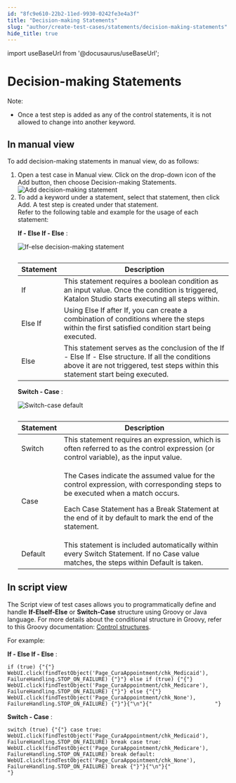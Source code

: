 ```yaml
---
id: "8fc9e610-22b2-11ed-9930-0242fe3e4a3f"
title: "Decision-making Statements"
slug: "author/create-test-cases/statements/decision-making-statements"
hide_title: true
---
```

import useBaseUrl from '@docusaurus/useBaseUrl';


# <a id="concept-7679" class="anchor_top_offset"/><a id="ariaid-title1" class="anchor_top_offset"/>Decision-making Statements 

<div xmlns="http://www.w3.org/1999/xhtml" className="p"><div className="note note note_note"><span className="note__title">Note:</span> <ul className="ul"><li className="li"><p className="p">Once a test step is added as any of the control statements, it is not allowed to change into another keyword.</p></li></ul></div></div>

## <a id="task-2140" class="anchor_top_offset"/>In manual view

<section xmlns="http://www.w3.org/1999/xhtml" className="section context">To add decision-making statements in manual view, do as follows:</section> 
<ol xmlns="http://www.w3.org/1999/xhtml" className="ol steps"><li className="li step stepexpand"><span className="ph cmd">Open a test case in <span className="ph uicontrol">Manual</span> view. Click on the drop-down icon of the        <span className="ph uicontrol">Add</span>       button, then choose        <span className="ph uicontrol">Decision-making Statements</span>.</span><div className="itemgroup info"><img className="image" width={500} src={useBaseUrl("/8fe25010-22b2-11ed-9930-0242fe3e4a3f.png")} alt="Add decision-making statement" /></div></li><li className="li step stepexpand"><span className="ph cmd">To add a keyword under a statement, select that statement, then click        <span className="ph uicontrol">Add</span>. A test step is created under that statement.</span><div className="itemgroup info">Refer to the following table and example for the usage of each statement:</div><div className="itemgroup info"><p className="p"><strong className="ph b">If - Else If - Else</strong>         :       </p>       <div className="p"><img className="image" src={useBaseUrl("/8fe0f080-22b2-11ed-9930-0242fe3e4a3f.png")} alt="If-else decision-making statement" /><table className="table"><caption /><colgroup><col /><col /></colgroup><thead className="thead"><tr className><th className="entry anchor_top_offset" id="task-2140__entry__1">Statement</th><th className="entry anchor_top_offset" id="task-2140__entry__2">Description</th></tr></thead><tbody className="tbody"><tr className><td className="entry" headers="task-2140__entry__1 task-2140__entry__2 ">If</td><td className="entry" headers="task-2140__entry__1 task-2140__entry__2 ">This statement requires a boolean condition as an input value. Once the condition is triggered, Katalon Studio starts executing all steps within.</td></tr><tr className><td className="entry" headers="task-2140__entry__1 task-2140__entry__2 ">Else If</td><td className="entry" headers="task-2140__entry__1 task-2140__entry__2 ">Using&nbsp;<span className="ph uicontrol">Else If</span>&nbsp;after&nbsp;<span className="ph uicontrol">If</span>, you can create a combination of conditions where the steps within the first satisfied condition start being executed.</td></tr><tr className><td className="entry" headers="task-2140__entry__1 task-2140__entry__2 ">Else</td><td className="entry" headers="task-2140__entry__1 task-2140__entry__2 ">This statement serves as the conclusion of the <span className="ph uicontrol">If - Else If - Else </span> structure. If all the conditions above it are not triggered, test steps within this statement start being executed.</td></tr></tbody></table></div><p className="p"><strong className="ph b">Switch - Case</strong>         :       </p>       <p className="p"><img className="image" src={useBaseUrl("/8fdfb800-22b2-11ed-9930-0242fe3e4a3f.png")} alt="Switch-case default" /></p></div><div className="itemgroup info"><table className="table"><caption /><colgroup><col /><col /></colgroup><thead className="thead"><tr className><th className="entry anchor_top_offset" id="task-2140__entry__9">Statement</th><th className="entry anchor_top_offset" id="task-2140__entry__10">Description</th></tr></thead><tbody className="tbody"><tr className><td className="entry" headers="task-2140__entry__9 task-2140__entry__10 ">Switch</td><td className="entry" headers="task-2140__entry__9 task-2140__entry__10 ">This statement requires an expression, which is often referred to as the control expression (or control variable), as the input value.</td></tr><tr className><td className="entry" headers="task-2140__entry__9 task-2140__entry__10 ">Case</td><td className="entry" headers="task-2140__entry__9 task-2140__entry__10 "><p className="p">The&nbsp;<span className="ph uicontrol">Cases</span>&nbsp;indicate the assumed value for the control expression, with corresponding steps to be executed when a match occurs.</p>               <p className="p">Each&nbsp;<span className="ph uicontrol">Case Statement</span>&nbsp;has a&nbsp;<span className="ph uicontrol">Break Statement</span>&nbsp;at the end of it by default to mark the end of the statement.</p></td></tr><tr className><td className="entry" headers="task-2140__entry__9 task-2140__entry__10 ">Default</td><td className="entry" headers="task-2140__entry__9 task-2140__entry__10 ">This statement is included automatically within every&nbsp;<span className="ph uicontrol">Switch Statement</span>. If no&nbsp;<span className="ph uicontrol">Case</span>&nbsp;value matches, the steps within&nbsp;<span className="ph uicontrol">Default</span>&nbsp;is taken.</td></tr></tbody></table></div></li></ol> 

## <a id="task-5107" class="anchor_top_offset"/>In script view

<section xmlns="http://www.w3.org/1999/xhtml" className="section context"><p className="p">The      <span className="ph uicontrol">Script</span>     view of test cases allows you to programmatically define and handle      <strong className="ph b">If-ElseIf-Else</strong>     or      <strong className="ph b">Switch-Case</strong>     structure using Groovy or Java language. For more details about the conditional structure in Groovy, refer to this Groovy documentation: <a className="xref j-external-link" href="http://groovy-lang.org/semantics.html#_conditional_structures" target="_blank">Control structures</a>.   </p></section> 
<div xmlns="http://www.w3.org/1999/xhtml" className="li step p"><span className="ph cmd">For example:</span><div className="itemgroup info"><p className="p"><strong className="ph b">If - Else If - Else</strong>  : </p>
    <pre className="pre codeblock"><code>if (true) {"{"} WebUI.click(findTestObject('Page_CuraAppointment/chk_Medicaid'), FailureHandling.STOP_ON_FAILURE) {"}"} else if (true) {"{"} WebUI.click(findTestObject('Page_CuraAppointment/chk_Medicare'), FailureHandling.STOP_ON_FAILURE) {"}"} else {"{"} WebUI.click(findTestObject('Page_CuraAppointment/chk_None'), FailureHandling.STOP_ON_FAILURE) {"}"}{"\n"}{"                    "}</code></pre><p className="p"><strong className="ph b">Switch - Case</strong> : </p>
    <pre className="pre codeblock"><code>switch (true) {"{"} case true: WebUI.click(findTestObject('Page_CuraAppointment/chk_Medicaid'), FailureHandling.STOP_ON_FAILURE) break case true: WebUI.click(findTestObject('Page_CuraAppointment/chk_Medicare'), FailureHandling.STOP_ON_FAILURE) break default: WebUI.click(findTestObject('Page_CuraAppointment/chk_None'), FailureHandling.STOP_ON_FAILURE) break {"}"}{"\n"}{"                    "}</code></pre></div></div>
